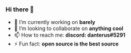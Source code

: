 ### Hi there 👋

- 🔭 I’m currently working on **barely**
- 👯 I’m looking to collaborate on **anything cool**
- 📫 How to reach me: **discord: danterus#5291**
- ⚡ Fun fact: **open source is the best source**
